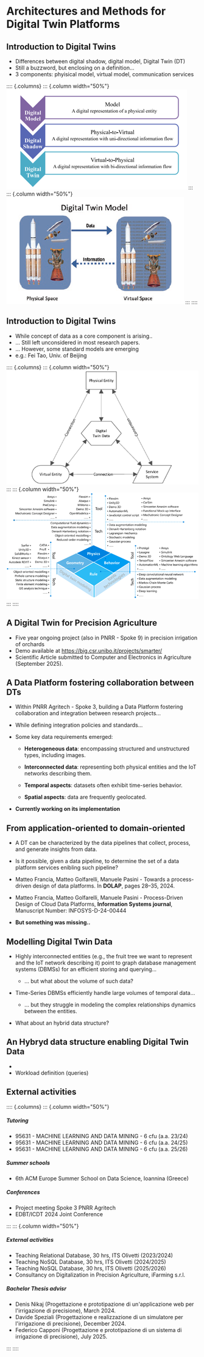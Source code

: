 # Architectures and Methods for Digital Twin Platforms

## Introduction to Digital Twins

 - Differences between digital shadow, digital model, Digital Twin (DT)
 - Still a buzzword, but enclosing on a definition...
 - 3 components: phyisical model, virtual model, communication services

:::: {.columns}
::: {.column width="50%"}
![Differences between twins](https://github.com/ManuelePasini/slides-markdown/blob/master/slides/images/dt/twin_model_shadow.png?raw=true)
:::
::: {.column width="50%"}
![DT components](https://github.com/ManuelePasini/slides-markdown/blob/master/slides/images/dt/dt.png?raw=true)
:::
::::

## Introduction to Digital Twins

- While concept of data as a core component is arising..
- ... Still left unconsidered in most research papers.
- ... However, some standard models are emerging
- e.g.: Fei Tao, Univ. of Beijing

:::: {.columns}
::: {.column width="50%"}
 ![5-Dimensional DT (Fei, Tao 2020)](https://github.com/ManuelePasini/slides-markdown/blob/master/slides/images/dt/5dim.png?raw=true)
:::
::: {.column width="50%"}
![Virtual Entity architecture (Fei, Tao, 2020)](https://github.com/ManuelePasini/slides-markdown/blob/master/slides/images/dt/digital_model.png?raw=true)
:::
::::

## A Digital Twin for Precision Agriculture

- Five year ongoing project (also in PNRR - Spoke 9) in precision irrigation of orchards
- Demo available at https://big.csr.unibo.it/projects/smarter/
- Scientific Article submitted to Computer and Electronics in Agriculture (September 2025).

## A Data Platform fostering collaboration between DTs

- Within PNRR Agritech - Spoke 3, building a Data Platform fostering collaboration and integration between research projects...
- While defining integration policies and standards...
- Some key data requirements emerged:

    - <b>Heterogeneous data</b>: encompassing structured and unstructured types, including images.

    - <b>Interconnected data</b>: representing both physical entities and the IoT networks describing them.

    - <b>Temporal aspects</b>: datasets often exhibit time-series behavior.

    - <b>Spatial aspects</b>: data are frequently geolocated.

- **Currently working on its implementation**

## From application-oriented to domain-oriented

- A DT can be characterized by the data pipelines that collect, process, and generate insights from data.
- Is it possible, given a data pipeline, to determine the set of a data platform services enibling such pipeline?

- Matteo Francia, Matteo Golfarelli, Manuele Pasini - Towards a process-driven design of data platforms. In <b>DOLAP</b>, pages 28–35, 2024.

- Matteo Francia, Matteo Golfarelli, Manuele Pasini - Process-Driven Design of Cloud Data Platforms, <b>Information Systems journal</b>, Manuscript Number: INFOSYS-D-24-00444

- **But something was missing..**

## Modelling Digital Twin Data

- Highly interconnected entities (e.g., the fruit tree we want to represent and the IoT network describing it) point to graph database management systems (DBMSs) for an efficient storing and querying...
    - ... but what about the volume of such data?
- Time-Series DBMSs efficiently handle large volumes of temporal data...
    - ... but they struggle in modeling the complex relationships dynamics between the entities.

- What about an hybrid data structure?

## An Hybryd data structure enabling Digital Twin Data

-
- Workload definition (queries)

## External activities

:::: {.columns}
::: {.column width="50%"}

##### Tutoring

- 95631 - MACHINE LEARNING AND DATA MINING - 6 cfu (a.a. 23/24)
- 95631 - MACHINE LEARNING AND DATA MINING - 6 cfu (a.a. 24/25)
- 95631 - MACHINE LEARNING AND DATA MINING - 6 cfu (a.a. 25/26)

##### Summer schools

- 6th ACM Europe Summer School on Data Science, Ioannina (Greece)

##### Conferences

- Project meeting Spoke 3 PNRR Agritech
- EDBT/ICDT 2024 Joint Conference


:::
::: {.column width="50%"}

##### External activities

- Teaching Relational Database, 30 hrs, ITS Olivetti (2023/2024)
- Teaching NoSQL Database, 30 hrs, ITS Olivetti (2024/2025)
- Teaching NoSQL Database, 30 hrs, ITS Olivetti (2025/2026)
- Consultancy on Digitalization in Precision Agriculture, iFarming s.r.l.

##### Bachelor Thesis advisr

- Denis Nikaj (Progettazione e prototipazione di un'applicazione web per l'irrigazione di precisione), March 2024.
- Davide Speziali  (Progettazione e realizzazione di un simulatore per l'irrigazione di precisione), December 2024.
- Federico Capponi (Progettazione e prototipazione di un sistema di irrigazione di precisione), July 2025.

:::
::::